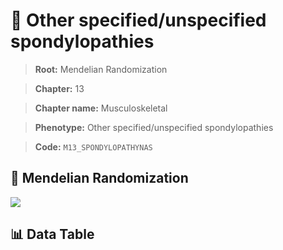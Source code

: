 # 🧪 Other specified/unspecified spondylopathies

> **Root:** Mendelian Randomization

> **Chapter:** 13  

> **Chapter name:** Musculoskeletal

> **Phenotype:** Other specified/unspecified spondylopathies  

> **Code:** `M13_SPONDYLOPATHYNAS`

## 🧬 Mendelian Randomization  

<img src="/MR/Figures/Forward/M13_SPONDYLOPATHYNAS.png"/>

## 📊 Data Table

<CsvTableMRF src="/MR_Data/Forward/M13_SPONDYLOPATHYNAS.csv"/>
